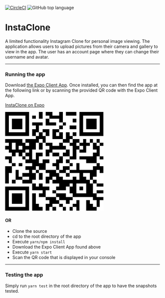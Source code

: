 [![CircleCI](https://circleci.com/gh/alburdette619/InstaClone/tree/master.svg?style=svg)](https://circleci.com/gh/alburdette619/InstaClone/tree/master)
![GitHub top language](https://img.shields.io/github/languages/top/badges/shields.svg)

# InstaClone

A limited functionality Instagram Clone for personal image viewing. The application allows users to upload pictures from their camera and gallery to view in the app. The user has an account page where they can change their username and avatar.

---

### Running the app

Download [the Expo Client App](http://onelink.to/jcpnyt). Once installed, you can then find the app at the following link or by scanning the provided QR code with the Expo Client App.

[InstaClone on Expo](https://expo.io/@alburdet619/netinfo-tester)

![QR]

[qr]: ./resources/images/expo_qr.png

#### OR

* Clone the source
* cd to the root directory of the app
* Execute `yarn/npm install`
* Download the Expo Client App found above
* Execute `yarn start`
* Scan the QR code that is displayed in your console

---

### Testing the app

Simply run `yarn test` in the root directory of the app to have the snapshots tested.
